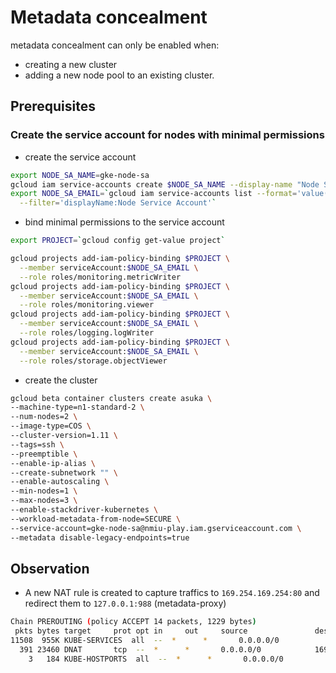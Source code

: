# Metadata concealment

metadata concealment can only be enabled when:

* creating a new cluster
* adding a new node pool to an existing cluster.

## Prerequisites

### Create the service account for nodes with minimal permissions

* create the service account

```sh
export NODE_SA_NAME=gke-node-sa
gcloud iam service-accounts create $NODE_SA_NAME --display-name "Node Service Account"
export NODE_SA_EMAIL=`gcloud iam service-accounts list --format='value(email)' \
  --filter='displayName:Node Service Account'`
```

* bind minimal permissions to the service account

```sh
export PROJECT=`gcloud config get-value project`

gcloud projects add-iam-policy-binding $PROJECT \
  --member serviceAccount:$NODE_SA_EMAIL \
  --role roles/monitoring.metricWriter
gcloud projects add-iam-policy-binding $PROJECT \
  --member serviceAccount:$NODE_SA_EMAIL \
  --role roles/monitoring.viewer
gcloud projects add-iam-policy-binding $PROJECT \
  --member serviceAccount:$NODE_SA_EMAIL \
  --role roles/logging.logWriter
gcloud projects add-iam-policy-binding $PROJECT \
  --member serviceAccount:$NODE_SA_EMAIL \
  --role roles/storage.objectViewer
```

* create the cluster

```sh
gcloud beta container clusters create asuka \
--machine-type=n1-standard-2 \
--num-nodes=2 \
--image-type=COS \
--cluster-version=1.11 \
--tags=ssh \
--preemptible \
--enable-ip-alias \
--create-subnetwork "" \
--enable-autoscaling \
--min-nodes=1 \
--max-nodes=3 \
--enable-stackdriver-kubernetes \
--workload-metadata-from-node=SECURE \
--service-account=gke-node-sa@nmiu-play.iam.gserviceaccount.com \
--metadata disable-legacy-endpoints=true
```

## Observation

* A new NAT rule is created to capture traffics to `169.254.169.254:80` and redirect them to `127.0.0.1:988` (metadata-proxy)

```sh
Chain PREROUTING (policy ACCEPT 14 packets, 1229 bytes)
 pkts bytes target     prot opt in     out     source               destination
11508  955K KUBE-SERVICES  all  --  *      *       0.0.0.0/0            0.0.0.0/0            /* kubernetes service portals */
  391 23460 DNAT       tcp  --  *      *       0.0.0.0/0            169.254.169.254      tcp dpt:80 /* metadata-concealment: bridge traffic to metadata server goes to metadata proxy */ to:127.0.0.1:988
    3   184 KUBE-HOSTPORTS  all  --  *      *       0.0.0.0/0            0.0.0.0/0            /* kube hostport portals */ ADDRTYPE match dst-type LOCAL
```
